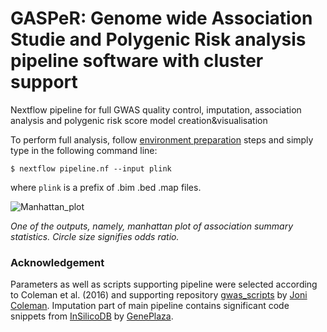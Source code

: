 # GASPeR: Genome wide Association Studie and Polygenic Risk analysis pipeline software with cluster support
Nextflow pipeline for full GWAS quality control, imputation, association analysis and polygenic risk score model creation&amp;visualisation

To perform full analysis, follow [environment preparation](https://github.com/raimondsre/GWAS-PRS-Piepeline/blob/master/Environment_preparation.md) steps and simply type in the following command line:

```$ nextflow pipeline.nf --input plink```

where ```plink``` is a prefix of .bim .bed .map files.



![Manhattan_plot](https://github.com/raimondsre/GWAS-PRS-Piepeline/blob/master/github_example.png?raw=true)

_One of the outputs, namely, manhattan plot of association summary statistics. Circle size signifies odds ratio._

### Acknowledgement

Parameters as well as scripts supporting pipeline were selected according to Coleman et al. (2016) and supporting repository [gwas_scripts](https://github.com/JoniColeman/gwas_scripts) by [Joni Coleman](https://github.com/JoniColeman). Imputation part of main pipeline contains significant code snippets from [InSilicoDB](https://github.com/InSilicoDB/snp-imputation-nf) by [GenePlaza](https://github.com/InSilicoDB).
